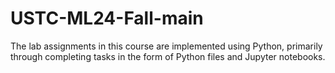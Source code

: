 # USTC-ML24-Fall-main
The lab assignments in this course are implemented using Python, primarily through completing tasks in the form of Python files and Jupyter notebooks.
